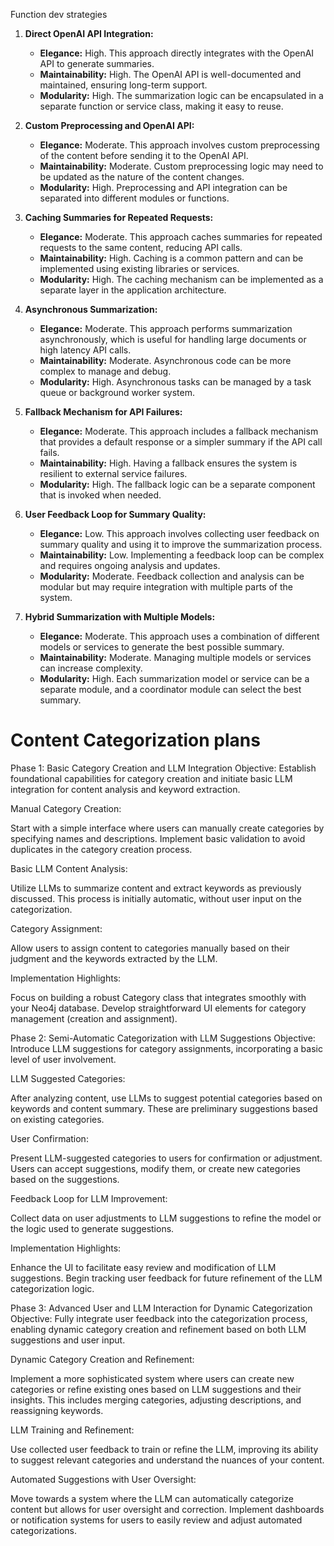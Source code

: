 Function dev strategies

1. **Direct OpenAI API Integration:**
   - **Elegance:** High. This approach directly integrates with the OpenAI API to generate summaries.
   - **Maintainability:** High. The OpenAI API is well-documented and maintained, ensuring long-term support.
   - **Modularity:** High. The summarization logic can be encapsulated in a separate function or service class, making it easy to reuse.

2. **Custom Preprocessing and OpenAI API:**
   - **Elegance:** Moderate. This approach involves custom preprocessing of the content before sending it to the OpenAI API.
   - **Maintainability:** Moderate. Custom preprocessing logic may need to be updated as the nature of the content changes.
   - **Modularity:** High. Preprocessing and API integration can be separated into different modules or functions.

3. **Caching Summaries for Repeated Requests:**
   - **Elegance:** Moderate. This approach caches summaries for repeated requests to the same content, reducing API calls.
   - **Maintainability:** High. Caching is a common pattern and can be implemented using existing libraries or services.
   - **Modularity:** High. The caching mechanism can be implemented as a separate layer in the application architecture.

4. **Asynchronous Summarization:**
   - **Elegance:** Moderate. This approach performs summarization asynchronously, which is useful for handling large documents or high latency API calls.
   - **Maintainability:** Moderate. Asynchronous code can be more complex to manage and debug.
   - **Modularity:** High. Asynchronous tasks can be managed by a task queue or background worker system.

5. **Fallback Mechanism for API Failures:**
   - **Elegance:** Moderate. This approach includes a fallback mechanism that provides a default response or a simpler summary if the API call fails.
   - **Maintainability:** High. Having a fallback ensures the system is resilient to external service failures.
   - **Modularity:** High. The fallback logic can be a separate component that is invoked when needed.

6. **User Feedback Loop for Summary Quality:**
   - **Elegance:** Low. This approach involves collecting user feedback on summary quality and using it to improve the summarization process.
   - **Maintainability:** Low. Implementing a feedback loop can be complex and requires ongoing analysis and updates.
   - **Modularity:** Moderate. Feedback collection and analysis can be modular but may require integration with multiple parts of the system.

7. **Hybrid Summarization with Multiple Models:**
   - **Elegance:** Moderate. This approach uses a combination of different models or services to generate the best possible summary.
   - **Maintainability:** Moderate. Managing multiple models or services can increase complexity.
   - **Modularity:** High. Each summarization model or service can be a separate module, and a coordinator module can select the best summary.


# Content Categorization plans

Phase 1: Basic Category Creation and LLM Integration
Objective: Establish foundational capabilities for category creation and initiate basic LLM integration for content analysis and keyword extraction.

Manual Category Creation:

Start with a simple interface where users can manually create categories by specifying names and descriptions.
Implement basic validation to avoid duplicates in the category creation process.

Basic LLM Content Analysis:

Utilize LLMs to summarize content and extract keywords as previously discussed. This process is initially automatic, without user input on the categorization.

Category Assignment:

Allow users to assign content to categories manually based on their judgment and the keywords extracted by the LLM.

Implementation Highlights:

Focus on building a robust Category class that integrates smoothly with your Neo4j database.
Develop straightforward UI elements for category management (creation and assignment).

Phase 2: Semi-Automatic Categorization with LLM Suggestions
Objective: Introduce LLM suggestions for category assignments, incorporating a basic level of user involvement.

LLM Suggested Categories:

After analyzing content, use LLMs to suggest potential categories based on keywords and content summary. These are preliminary suggestions based on existing categories.

User Confirmation:

Present LLM-suggested categories to users for confirmation or adjustment. Users can accept suggestions, modify them, or create new categories based on the suggestions.

Feedback Loop for LLM Improvement:

Collect data on user adjustments to LLM suggestions to refine the model or the logic used to generate suggestions.

Implementation Highlights:

Enhance the UI to facilitate easy review and modification of LLM suggestions.
Begin tracking user feedback for future refinement of the LLM categorization logic.

Phase 3: Advanced User and LLM Interaction for Dynamic Categorization
Objective: Fully integrate user feedback into the categorization process, enabling dynamic category creation and refinement based on both LLM suggestions and user input.

Dynamic Category Creation and Refinement:

Implement a more sophisticated system where users can create new categories or refine existing ones based on LLM suggestions and their insights. This includes merging categories, adjusting descriptions, and reassigning keywords.

LLM Training and Refinement:

Use collected user feedback to train or refine the LLM, improving its ability to suggest relevant categories and understand the nuances of your content.

Automated Suggestions with User Oversight:

Move towards a system where the LLM can automatically categorize content but allows for user oversight and correction. Implement dashboards or notification systems for users to easily review and adjust automated categorizations.